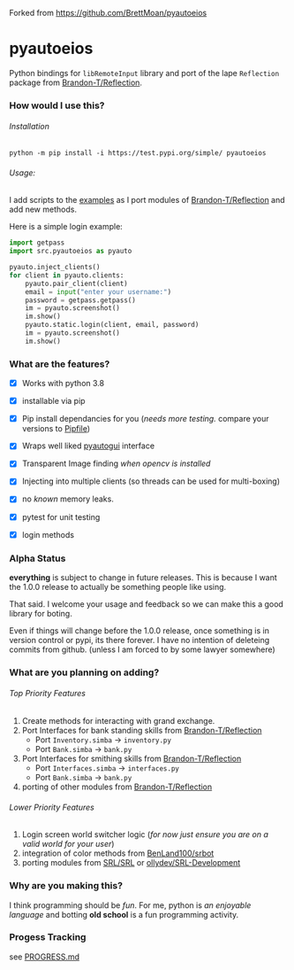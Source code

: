 Forked from https://github.com/BrettMoan/pyautoeios

# pyautoeios

Python bindings for `libRemoteInput` library and port of the lape `Reflection` package from [Brandon-T/Reflection][reflection].

### How would I use this?

###### Installation

```batch
python -m pip install -i https://test.pypi.org/simple/ pyautoeios
```

###### Usage:

I add scripts to the [examples](examples) as I port modules of [Brandon-T/Reflection][reflection] and add new methods.

Here is a simple login example:

```python
import getpass
import src.pyautoeios as pyauto

pyauto.inject_clients()
for client in pyauto.clients:
    pyauto.pair_client(client)
    email = input("enter your username:")
    password = getpass.getpass()
    im = pyauto.screenshot()
    im.show()
    pyauto.static.login(client, email, password)
    im = pyauto.screenshot()
    im.show()
```


### What are the features?

- [x] Works with python 3.8
- [x] installable via pip
- [x] Pip install dependancies for you (*needs more testing.* compare your versions to [Pipfile](/Pipfile))
- [x] Wraps well liked [pyautogui](https://github.com/asweigart/pyautogui/) interface
- [x] Transparent Image finding *when opencv is installed*
- [x] Injecting into multiple clients (so threads can be used for multi-boxing)
- [x] no *known* memory leaks.
- [x] pytest for unit testing
- [x] login methods


### Alpha Status

**everything** is subject to change in
future releases. This is because I want the 1.0.0 release to actually be
something people like using.

That said. I welcome your usage and feedback so we can make this a good library
for boting.

Even if things will change before the 1.0.0 release, once something is in version
control or pypi, its there forever. I have no intention of deleteing commits from
github. (unless I am forced to by some lawyer somewhere)


### What are you planning on adding?


###### Top Priority Features

1. Create methods for interacting with grand exchange.
1. Port Interfaces for bank standing skills from [Brandon-T/Reflection][reflection]
    - Port `Inventory.simba` -> `inventory.py`
    - Port `Bank.simba` -> `bank.py`
1. Port Interfaces for smithing skills from [Brandon-T/Reflection][reflection]
    - Port `Interfaces.simba` -> `interfaces.py`
    - Port `Bank.simba` -> `bank.py`
1. porting of other modules from [Brandon-T/Reflection][reflection]

###### Lower Priority Features

1. Login screen world switcher logic (*for now just ensure you are on a valid world for your user*)
1. integration of color methods from [BenLand100/srbot](https://github.com/BenLand100/srbot/tree/master/srbot)
1. porting modules from [SRL/SRL](https://github.com/SRL/SRL) or [ollydev/SRL-Development](https://github.com/ollydev/SRL-Development)


### Why are you making this?

I think programming should be *fun*. For me, python is *an enjoyable language*
and botting **old school** is a fun programming activity.


### Progess Tracking

see [PROGRESS.md](PROGRESS.md)

[reflection]: https://github.com/Brandon-T/Reflection

